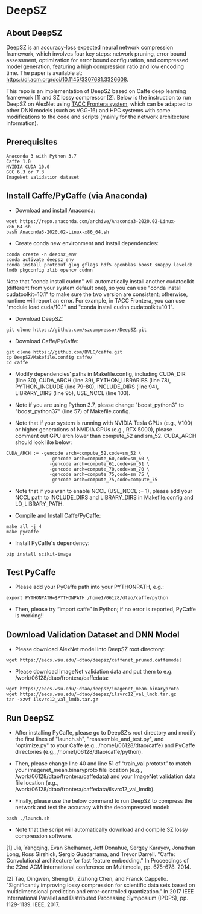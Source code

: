 # DeepSZ

## About DeepSZ

DeepSZ is an accuracy-loss expected neural network compression framework, which involves four key steps: network pruning, error bound assessment, optimization for error bound configuration, and compressed model generation, featuring a high compression ratio and low encoding time. The paper is available at: https://dl.acm.org/doi/10.1145/3307681.3326608.

This repo is an implementation of DeepSZ based on Caffe deep learning framework [1] and SZ lossy compressor [2]. Below is the instruction to run DeepSZ on AlexNet using [TACC Frontera system](https://www.tacc.utexas.edu/systems/frontera), which can be adapted to other DNN models (such as VGG-16) and HPC systems with some modifications to the code and scripts (mainly for the network architecture information). 

## Prerequisites
```
Anaconda 3 with Python 3.7
Caffe 1.0
NVIDIA CUDA 10.0
GCC 6.3 or 7.3
ImageNet validation dataset
```

## Install Caffe/PyCaffe (via Anaconda)
- Download and install Anaconda:
```
wget https://repo.anaconda.com/archive/Anaconda3-2020.02-Linux-x86_64.sh
bash Anaconda3-2020.02-Linux-x86_64.sh
```

- Create conda new environment and install dependencies:
```
conda create -n deepsz_env
conda activate deepsz_env
conda install protobuf glog gflags hdf5 openblas boost snappy leveldb lmdb pkgconfig zlib opencv cudnn
```
Note that "conda install cudnn" will automatically install another cudatoolkit (different from your system default one), so you can use "conda install cudatoolkit=10.1" to make sure the two version are consistent; otherwise, runtime will report an error. For example, in TACC Frontera, you can use "module load cuda/10.1" and "conda install cudnn cudatoolkit=10.1". 

- Download DeepSZ:
```
git clone https://github.com/szcompressor/DeepSZ.git
```

- Download Caffe/PyCaffe:
```
git clone https://github.com/BVLC/caffe.git
cp DeepSZ/Makefile.config caffe/
cd caffe
```

- Modify dependencies’ paths in Makefile.config, including CUDA_DIR (line 30), CUDA_ARCH (line 39), PYTHON_LIBRARIES (line 78), PYTHON_INCLUDE (line 79-80), INCLUDE_DIRS (line 94), LIBRARY_DIRS (line 95), USE_NCCL (line 103).

- Note if you are using Python 3.7, please change "boost_python3" to "boost_python37" (line 57) of Makefile.config.

- Note that if your system is running with NVIDIA Tesla GPUs (e.g., V100) or higher generations of NVIDIA GPUs (e.g., RTX 5000), please comment out GPU arch lower than compute_52 and sm_52. CUDA_ARCH should look like below:
```
CUDA_ARCH := -gencode arch=compute_52,code=sm_52 \
                -gencode arch=compute_60,code=sm_60 \ 
                -gencode arch=compute_61,code=sm_61 \
                -gencode arch=compute_70,code=sm_70 \ 
                -gencode arch=compute_75,code=sm_75 \
                -gencode arch=compute_75,code=compute_75 
```

- Note that if you wan to enable NCCL (USE_NCCL := 1), please add your NCCL path to INCLUDE_DIRS and LIBRARY_DIRS in Makefile.config and LD_LIBRARY_PATH. 

- Compile and Install Caffe/PyCaffe:
```
make all -j 4
make pycaffe
```

- Install PyCaffe's dependency:
```
pip install scikit-image
```

## Test PyCaffe
- Please add your PyCaffe path into your PYTHONPATH, e.g.:
```
export PYTHONPATH=$PYTHONPATH:/home1/06128/dtao/caffe/python
```

- Then, please try “import caffe” in Python; if no error is reported, PyCaffe is working!!

## Download Validation Dataset and DNN Model
- Please download AlexNet model into DeepSZ root directory:
```
wget https://eecs.wsu.edu/~dtao/deepsz/caffenet_pruned.caffemodel
```

- Please download ImageNet validation data and put them to e.g. /work/06128/dtao/frontera/caffedata:
```
wget https://eecs.wsu.edu/~dtao/deepsz/imagenet_mean.binaryproto
wget https://eecs.wsu.edu/~dtao/deepsz/ilsvrc12_val_lmdb.tar.gz
tar -xzvf ilsvrc12_val_lmdb.tar.gz
````

## Run DeepSZ

- After installing PyCaffe, please go to DeepSZ’s root directory and modify the first lines of "launch.sh", "reassemble_and_test.py", and "optimize.py" to your Caffe (e.g., /home1/06128/dtao/caffe) and PyCaffe directories (e.g., /home1/06128/dtao/caffe/python).

- Then, please change line 40 and line 51 of “train_val.prototxt” to match your imagenet_mean.binaryproto file location (e.g., /work/06128/dtao/frontera/caffedata) and your ImageNet validation data file location (e.g., /work/06128/dtao/frontera/caffedata/ilsvrc12_val_lmdb).

- Finally, please use the below command to run DeepSZ to compress the network and test the accuracy with the decompressed model:
```
bash ./launch.sh
```

- Note that the script will automatically download and compile SZ lossy compression software. 

[1] Jia, Yangqing, Evan Shelhamer, Jeff Donahue, Sergey Karayev, Jonathan Long, Ross Girshick, Sergio Guadarrama, and Trevor Darrell. "Caffe: Convolutional architecture for fast feature embedding." In Proceedings of the 22nd ACM international conference on Multimedia, pp. 675-678. 2014.

[2] Tao, Dingwen, Sheng Di, Zizhong Chen, and Franck Cappello. "Significantly improving lossy compression for scientific data sets based on multidimensional prediction and error-controlled quantization." In 2017 IEEE International Parallel and Distributed Processing Symposium (IPDPS), pp. 1129-1139. IEEE, 2017. 
